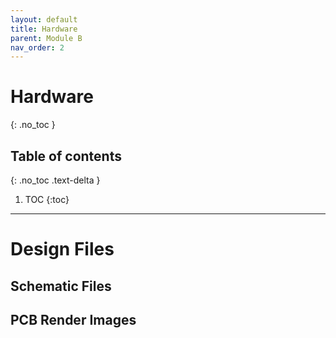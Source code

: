```yaml
---
layout: default
title: Hardware
parent: Module B
nav_order: 2
---
```


# Hardware
{: .no_toc }

## Table of contents
{: .no_toc .text-delta }

1. TOC
{:toc}

---

# Design Files

## Schematic Files

## PCB Render Images